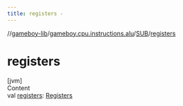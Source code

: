 ```yaml
---
title: registers -
---
```

//[gameboy-lib](../../index.md)/[gameboy.cpu.instructions.alu](../index.md)/[SUB](index.md)/[registers](registers.md)



# registers  
[jvm]  
Content  
val [registers](registers.md): [Registers](../../gameboy.cpu/-registers/index.md)  




